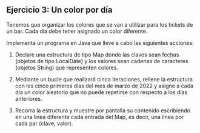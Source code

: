 ## Ejercicio 3: Un color por día

Tenemos que organizar los colores que se van a utilizar para los tickets de un bar. Cada día debe tener asignado un color diferente.

Implementa un programa en Java que lleve a cabo las siguientes acciones:
 
1. Declare una estructura de tipo Map donde las claves sean fechas (objetos de tipo LocalDate) y los valores sean cadenas de caracteres (objetos String) que representen colores.

2. Mediante un bucle que realizará cinco iteraciones, rellene la estructura con los cinco primeros días del mes de marzo de 2022 y asigne a cada día un color aleatorio que no puede repetirse con respecto a los días anteriores.

3. Recorra la estructura y muestre por pantalla su contenido escribiendo en una línea diferente cada entrada del Map, es decir, una línea por cada par (clave, valor).